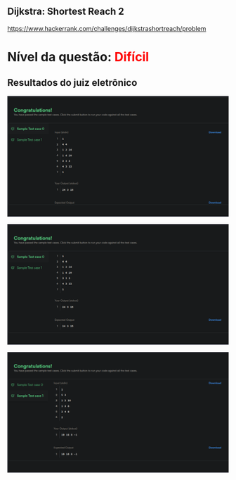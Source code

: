 ## Dijkstra: Shortest Reach 2

https://www.hackerrank.com/challenges/dijkstrashortreach/problem

# Nível da questão: <span style="color: red;">Difícil</span>

## Resultados do juiz eletrônico

![](/Assets/QuestaoDificil1_case0_1.png)

![](/Assets/QuestaoDificil1_case0_2.png)

![](/Assets/QuestaoDificil1_case1_1.png)